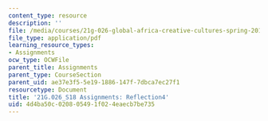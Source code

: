 ```yaml
---
content_type: resource
description: ''
file: /media/courses/21g-026-global-africa-creative-cultures-spring-2018/4d4ba50c020805491f024eaecb7be735_MIT21G_026S18_Reflection_4.pdf
file_type: application/pdf
learning_resource_types:
- Assignments
ocw_type: OCWFile
parent_title: Assignments
parent_type: CourseSection
parent_uid: ae37e3f5-5e19-1886-147f-7dbca7ec27f1
resourcetype: Document
title: '21G.026_S18 Assignments: Reflection4'
uid: 4d4ba50c-0208-0549-1f02-4eaecb7be735
---
```

